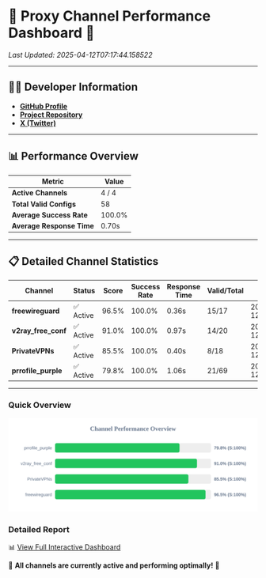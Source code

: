 # 🌟 Proxy Channel Performance Dashboard 🌟

_Last Updated: 2025-04-12T07:17:44.158522_

---

## 👩‍💻 Developer Information

- **[GitHub Profile](https://github.com/4n0nymou3)**  
- **[Project Repository](https://github.com/4n0nymou3/multi-proxy-config-fetcher)**  
- **[X (Twitter)](https://x.com/4n0nymou3)**  

---

## 📊 Performance Overview

| Metric                | Value       |
|-----------------------|-------------|
| **Active Channels**   | 4 / 4       |
| **Total Valid Configs** | 58          |
| **Average Success Rate** | 100.0%      |
| **Average Response Time** | 0.70s       |

---

## 📋 Detailed Channel Statistics

| Channel          | Status     | Score  | Success Rate | Response Time | Valid/Total | Last Success               |
|------------------|------------|--------|--------------|---------------|-------------|----------------------------|
| **freewireguard**  | ✅ Active  | 96.5%  | 100.0% | 0.36s         | 15/17       | 2025-04-12T07:17:44.156764 |
| **v2ray_free_conf**  | ✅ Active  | 91.0%  | 100.0% | 0.97s         | 14/20       | 2025-04-12T07:17:43.345507 |
| **PrivateVPNs**  | ✅ Active  | 85.5%  | 100.0% | 0.40s         | 8/18       | 2025-04-12T07:17:43.774047 |
| **prrofile_purple**  | ✅ Active  | 79.8%  | 100.0% | 1.06s         | 21/69       | 2025-04-12T07:17:42.326561 |

---

### Quick Overview
<div align="center">
  <a href="https://raw.githubusercontent.com/nullluser/NullRepo/refs/heads/main/assets/channel_stats_chart.svg">
    <img src="https://raw.githubusercontent.com/nullluser/NullRepo/refs/heads/main/assets/channel_stats_chart.svg" alt="Source Performance Statistics" width="800">
  </a>
</div>

### Detailed Report
📊 [View Full Interactive Dashboard](https://htmlpreview.github.io/?https://github.com/nullluser/NullRepo/blob/main/assets/performance_report.html)

🎉 **All channels are currently active and performing optimally!** 🎉
